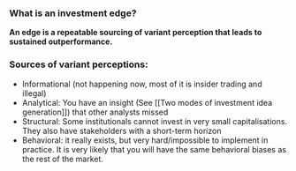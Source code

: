 
### What is an investment edge?

**An edge is a repeatable sourcing of variant perception that leads to sustained outperformance.**

### Sources of variant perceptions:
- Informational (not happening now, most of it is insider trading and illegal)
- Analytical: You have an insight (See [[Two modes of investment idea generation]]) that other analysts missed
- Structural: Some institutionals cannot invest in very small capitalisations. They also have stakeholders with a short-term horizon
- Behavioral: it really exists, but very hard/impossible to implement in practice. It is very likely that you will have the same behavioral biases as the rest of the market.